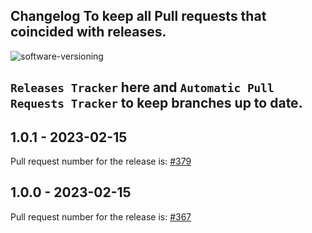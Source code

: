 ## Changelog To keep all Pull requests that coincided with releases.

![software-versioning](https://user-images.githubusercontent.com/31228460/219280668-6ad48f5f-c02c-4f61-bef6-f57ec3886a43.png)

## `Releases Tracker` here and `Automatic Pull Requests Tracker` to keep branches up to date.

## 1.0.1 - 2023-02-15

Pull request number for the release is: [#379](https://github.com/jge162/Action-workflows/pull/379)

## 1.0.0 - 2023-02-15

Pull request number for the release is: [#367](https://github.com/jge162/Action-workflows/pull/367)

